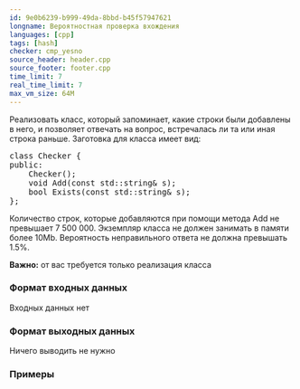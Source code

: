```yaml
---
id: 9e0b6239-b999-49da-8bbd-b45f57947621
longname: Вероятностная проверка вхождения
languages: [cpp]
tags: [hash]
checker: cmp_yesno
source_header: header.cpp
source_footer: footer.cpp
time_limit: 7
real_time_limit: 7
max_vm_size: 64M
---
```



Реализовать класс, который запоминает, какие строки были добавлены в него, и позволяет отвечать на вопрос, встречалась ли та или иная строка раньше. Заготовка для класса имеет вид:

<pre>
class Checker {
public:
    Checker();
    void Add(const std::string& s);
    bool Exists(const std::string& s);
};
</pre>

Количество строк, которые добавляются при помощи метода Add не превышает 7 500 000. Экземпляр класса не должен занимать в памяти более 10Mb. Вероятность неправильного ответа не должна превышать 1.5%. 

**Важно:** от вас требуется только реализация класса

### Формат входных данных

Входных данных нет

### Формат выходных данных

Ничего выводить не нужно

### Примеры
